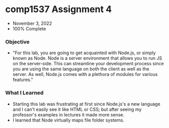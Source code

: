# comp1537 Assignment 4
* November 3, 2022
* 100% Complete 

### Objective
* "For this lab, you are going to get acquainted with Node.js, or simply known as Node. Node is a server environment that allows you to run JS on the server-side. This can streamline your development process since you are using the same language on both the client as well as the server. As well, Node.js comes with a plethora of modules for various features."

### What I Learned
* Starting this lab was frustrating at first since Node.js's a new language and I can't easily see it like HTML or CSS; but after seeing my professor's examples in lectures it made more sense.
* I learned that Node virtually maps file folder systems. 
